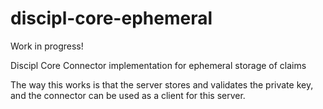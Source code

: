 # discipl-core-ephemeral

Work in progress!

Discipl Core Connector implementation for ephemeral storage of claims

The way this works is that the server stores and validates the private key, and the connector can be used as a client
for this server. 
